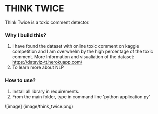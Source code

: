 # THINK TWICE
Think Twice is a toxic comment detector.

### Why I build this?
1. I have found the dataset with online toxic comment on kaggle competition and I am overwhelm by the high percentage of the toxic comment. More Information and visualiation of the dataset: https://dataviz-tt.herokuapp.com/ 
2. To learn more about NLP

### How to use?
1. Install all library in requirements.
2. From the main folder, type in command line 'python application.py'

![image] (image/think_twice.png)  